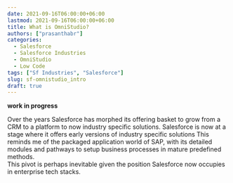 ```yaml
---
date: 2021-09-16T06:00:00+06:00
lastmod: 2021-09-16T06:00:00+06:00
title: What is OmniStudio?
authors: ["prasanthabr"]
categories:
  - Salesforce
  - Salesforce Industries
  - OmniStudio
  - Low Code
tags: ["Sf Industries", "Salesforce"]
slug: sf-omnistudio_intro
draft: true
---
```


**work in progress**

Over the years Salesforce has morphed its offering basket to grow from a CRM to a platform to now industry specific solutions. Salesforce is now at a stage where it offers early versions of industry specific solutions
This reminds me of the packaged application world of SAP, with its detailed modules and pathways to setup business processes in mature predefined methods.  
This pivot is perhaps inevitable given the position Salesforce now occupies in enterprise tech stacks.
